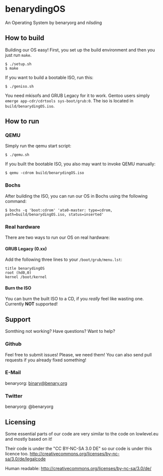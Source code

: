 # benarydingOS

An Operating System by benaryorg and nilsding

## How to build

Building our OS easy!  First, you set up the build environment and then you just run `make`.

    $ ./setup.sh
    $ make

If you want to build a bootable ISO, run this:

    $ ./geniso.sh

You need mkisofs and GRUB Legacy for it to work.  Gentoo users simply `emerge app-cdr/cdrtools sys-boot/grub:0`.
The iso is located in `build/benarydingOS.iso`.

## How to run

### QEMU

Simply run the qemu start script:

    $ ./qemu.sh

If you built the bootable ISO, you also may want to invoke QEMU manually:

    $ qemu -cdrom build/benarydingOS.iso

### Bochs

After building the ISO, you can run our OS in Bochs using the following command:

    $ bochs -q 'boot:cdrom' 'ata0-master: type=cdrom, path=build/benarydingOS.iso, status=inserted'

### Real hardware

There are two ways to run our OS on real hardware:

#### GRUB Legacy (0.xx)
Add the following three lines to your `/boot/grub/menu.lst`:

    title benarydingOS
    root (hd0,0)
    kernel /boot/kernel

#### Burn the ISO
You can burn the built ISO to a CD, if you _really_ feel like wasting one.  Currently **NOT** supported!

## Support

Somthing not working?  Have questions?  Want to help?

### Github

Feel free to submit issues!  Please, we need them!
You can also send pull requests if you already fixed something!

### E-Mail

benaryorg: binary@benary.org

### Twitter

benaryorg: @benaryorg

## Licensing

Some essential parts of our code are very similar to the code on lowlevel.eu and mostly based on it!

Their code is under the "CC BY-NC-SA 3.0 DE" so our code is under this licence too.
http://creativecommons.org/licenses/by-nc-sa/3.0/de/legalcode

Human readable:
http://creativecommons.org/licenses/by-nc-sa/3.0/de/
